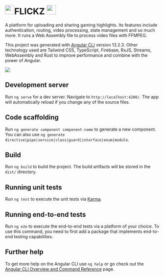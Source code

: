 <h1 align="left"><img src="https://media.giphy.com/media/hvRJCLFzcasrR4ia7z/giphy.gif" width="30px">FLICKZ <img src="https://media.giphy.com/media/hvRJCLFzcasrR4ia7z/giphy.gif" width="30px"></h1>

A platform for uploading and sharing gaming highlights. Its features include authentication, routing, video processing, state management and so much more. It runs a Web Assembly file to process video files with FFMPEG.

This project was generated with [Angular CLI](https://github.com/angular/angular-cli) version 13.2.3. Other technology used are Tailwind CSS, TypeScript, Firebase, RxJS, Streams, WebAssembly and Rust to improve performance and combine with the power of Angular.

<img src="https://i.ibb.co/hBdGpCN/Screenshot-2022-02-26-at-21-29-18.png"/>

## Development server

Run `ng serve` for a dev server. Navigate to `http://localhost:4200/`. The app will automatically reload if you change any of the source files.

## Code scaffolding

Run `ng generate component component-name` to generate a new component. You can also use `ng generate directive|pipe|service|class|guard|interface|enum|module`.

## Build

Run `ng build` to build the project. The build artifacts will be stored in the `dist/` directory.

## Running unit tests

Run `ng test` to execute the unit tests via [Karma](https://karma-runner.github.io).

## Running end-to-end tests

Run `ng e2e` to execute the end-to-end tests via a platform of your choice. To use this command, you need to first add a package that implements end-to-end testing capabilities.

## Further help

To get more help on the Angular CLI use `ng help` or go check out the [Angular CLI Overview and Command Reference](https://angular.io/cli) page.
